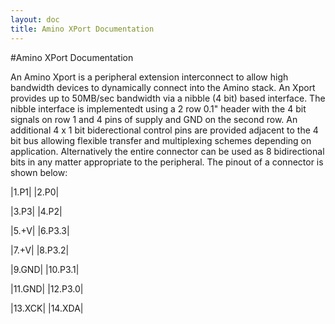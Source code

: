 ```yaml
---
layout: doc
title: Amino XPort Documentation
---
```


#Amino XPort Documentation

An Amino Xport is a peripheral extension interconnect to allow high bandwidth devices to dynamically connect into the Amino stack. An Xport provides up to 50MB/sec bandwidth via a nibble (4 bit) based interface. The nibble interface is implementedt using a 2 row 0.1" header with the 4 bit signals on row 1 and 4 pins of supply and GND on the second row. An additional 4 x 1 bit biderectional control pins are provided adjacent to the 4 bit bus allowing flexible transfer and multiplexing schemes depending on application. Alternatively the entire connector can be used as 8 bidirectional bits in any matter appropriate to the peripheral. The pinout of a connector is shown below:

|1.P1|  |2.P0|

|3.P3|  |4.P2|

|5.+V|  |6.P3.3|

|7.+V|  |8.P3.2|

|9.GND| |10.P3.1|

|11.GND| |12.P3.0|

|13.XCK| |14.XDA|




